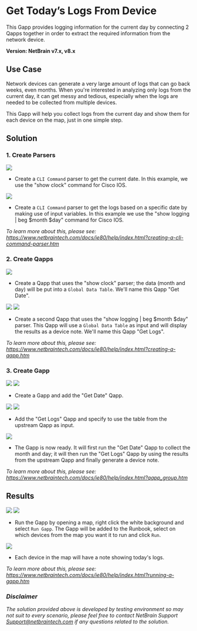 # Get Today’s Logs From Device
This Gapp provides logging information for the current day by connecting 2 Qapps together in order to extract the required information from the network device.

**Version: NetBrain v7.x, v8.x**

## Use Case

Network devices can generate a very large amount of logs that can go back weeks, even months. When you're interested in analyzing only logs from the current day, it can get messy and tedious, especially when the logs are needed to be collected from multiple devices.

This Gapp will help you collect logs from the current day and show them for each device on the map, just in one simple step.

## Solution

### 1. Create Parsers

![](images/show_clock_parser.png)
* Create a `CLI Command` parser to get the current date. In this example, we use the "show clock" command for Cisco IOS.

![](images/show_logging_parser.png)
* Create a `CLI Command` parser to get the logs based on a specific date by making use of input variables. In this example we use the "show logging | beg $month $day" command for Cisco IOS.

*To learn more about this, please see: https://www.netbraintech.com/docs/ie80/help/index.html?creating-a-cli-command-parser.htm*

### 2. Create Qapps

![](images/get_date_qapp.png)
* Create a Qapp that uses the "show clock" parser; the data (month and day) will be put into a `Global Data Table`. We'll name this Qapp "Get Date".

![](images/get_logs_qapp_exflow.png)
![](images/get_logs_qapp_canvas.png)
* Create a second Qapp that uses the "show logging | beg $month $day" parser. This Qapp will use a `Global Data Table` as input and will display the results as a device note. We'll name this Qapp "Get Logs".

*To learn more about this, please see: https://www.netbraintech.com/docs/ie80/help/index.html?creating-a-qapp.htm*

### 3. Create Gapp

![](images/new_gapp.png)
![](images/gapp_add_first_qapp.png)
* Create a Gapp and add the "Get Date" Qapp.

![](images/gapp_add_second_qapp.png)
![](images/gapp_select_input_table.png)
* Add the "Get Logs" Qapp and specify to use the table from the upstream Qapp as input.

![](images/gapp_final.png)
* The Gapp is now ready. It will first run the "Get Date" Qapp to collect the month and day; it will then run the "Get Logs" Qapp by using the results from the upstream Qapp and finally generate a device note.

*To learn more about this, please see: https://www.netbraintech.com/docs/ie80/help/index.html?qapp_group.htm*

## Results

![](images/run_gapp.png)
![](images/gapp_runbook.png)
* Run the Gapp by opening a map, right click the white background and select `Run Gapp`. The Gapp will be added to the Runbook, select on which devices from the map you want it to run and click `Run`.

![](images/gapp_results.png)
* Each device in the map will have a note showing today's logs.

*To learn more about this, please see: https://www.netbraintech.com/docs/ie80/help/index.html?running-a-gapp.htm*

### *Disclaimer*
*The solution provided above is developed by testing environment so may not suit to every scenario, please feel free to contact NetBrain Support <Support@netbraintech.com> if any questions related to the solution.*




